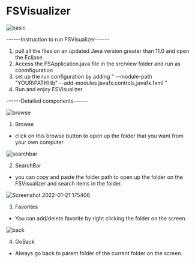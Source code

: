 # FSVisualizer
![basic](https://user-images.githubusercontent.com/56323360/150610401-3f74231a-695a-4042-8f76-0a4c6212d694.png)

------Instruction to run FSVisualizer------
1. pull all the files on an updated Java version greater than 11.0 and open the Eclipse.
2. Access the FSApplication.java file in the src/view folder and run as conmfiguration
3. set up the run configuration by adding " --module-path "YOUR\PATH\lib" --add-modules javafx.controls,javafx.fxml "
4. Run and enjoy FSVisualizer

------Detailed components------

![browse](https://user-images.githubusercontent.com/56323360/150610650-7f2a9531-6cca-4690-88b4-c57669c376cb.png)

1. Browse
- click on this browse button to open up the folder that you want from your own computer

![searchbar](https://user-images.githubusercontent.com/56323360/150610677-68931e0a-7435-4a18-9873-1aab8b6aa577.png)

2. SearchBar
- you can copy and paste the folder path to open up the folder on the FSVisualizer and search items in the folder.

![Screenshot 2022-01-21 175406](https://user-images.githubusercontent.com/56323360/150610724-874d8084-0020-4345-bca3-bfca8f1be625.png)

3. Favorites
- You can add/delete favorite by right clicking the folder on the screen.

![back](https://user-images.githubusercontent.com/56323360/150610831-7ed9f8e2-f04e-4fce-88ca-16c0442614fc.png)

4. GoBack
- Always go back to parent folder of the current folder on the screen.
